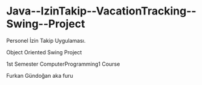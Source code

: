 # Java--IzinTakip--VacationTracking--Swing--Project

Personel İzin Takip Uygulaması.

Object Oriented Swing Project

1st Semester ComputerProgramming1 Course

Furkan Gündoğan aka furu
